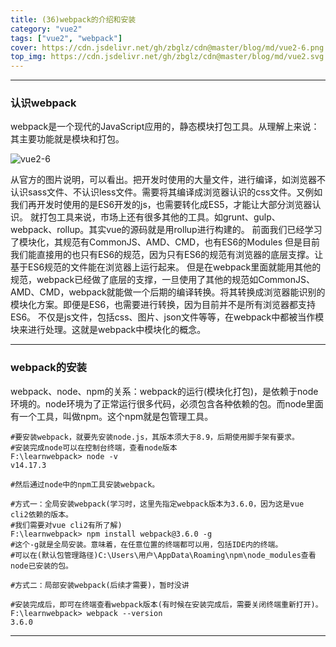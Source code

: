 ```yaml
---
title: (36)webpack的介绍和安装
category: "vue2"
tags: ["vue2", "webpack"]
cover: https://cdn.jsdelivr.net/gh/zbglz/cdn@master/blog/md/vue2-6.png
top_img: https://cdn.jsdelivr.net/gh/zbglz/cdn@master/blog/md/vue2.svg
---
```


***

### 认识webpack

webpack是一个现代的JavaScript应用的，静态模块打包工具。从理解上来说：其主要功能就是模块和打包。

![vue2-6](https://cdn.jsdelivr.net/gh/zbglz/cdn@master/blog/md/vue2-6.png)

从官方的图片说明，可以看出。把开发时使用的大量文件，进行编译，如浏览器不认识sass文件、不认识less文件。需要将其编译成浏览器认识的css文件。又例如我们再开发时使用的是ES6开发的js，也需要转化成ES5，才能让大部分浏览器认识。
就打包工具来说，市场上还有很多其他的工具。如grunt、gulp、webpack、rollup。其实vue的源码就是用rollup进行构建的。
前面我们已经学习了模块化，其规范有CommonJS、AMD、CMD，也有ES6的Modules
但是目前我们能直接用的也只有ES6的规范，因为只有ES6的规范有浏览器的底层支撑。让基于ES6规范的文件能在浏览器上运行起来。
但是在webpack里面就能用其他的规范，webpack已经做了底层的支撑，一旦使用了其他的规范如CommonJS、AMD、CMD，webpack就能做一个后期的编译转换。将其转换成浏览器能识别的模块化方案。即便是ES6，也需要进行转换，因为目前并不是所有浏览器都支持ES6。
不仅是js文件，包括css、图片、json文件等等，在webpack中都被当作模块来进行处理。这就是webpack中模块化的概念。

***

### webpack的安装

webpack、node、npm的关系：webpack的运行(模块化打包)，是依赖于node环境的。node环境为了正常运行很多代码，必须包含各种依赖的包。而node里面有一个工具，叫做npm。这个npm就是包管理工具。


    #要安装webpack，就要先安装node.js，其版本须大于8.9，后期使用脚手架有要求。
    #安装完成node可以在控制台终端，查看node版本
    F:\learnwebpack> node -v
    v14.17.3
    
    #然后通过node中的npm工具安装webpack。
    
    #方式一：全局安装webpack(学习时，这里先指定webpack版本为3.6.0，因为这是vue cli2依赖的版本。
    #我们需要对vue cli2有所了解)
    F:\learnwebpack> npm install webpack@3.6.0 -g
    #这个-g就是全局安装。意味着，在任意位置的终端都可以用，包括IDE内的终端。
    #可以在(默认包管理路径)C:\Users\用户\AppData\Roaming\npm\node_modules查看node已安装的包。
    
    #方式二：局部安装webpack(后续才需要)，暂时没讲
    
    #安装完成后，即可在终端查看webpack版本(有时候在安装完成后，需要关闭终端重新打开)。
    F:\learnwebpack> webpack --version
    3.6.0



***